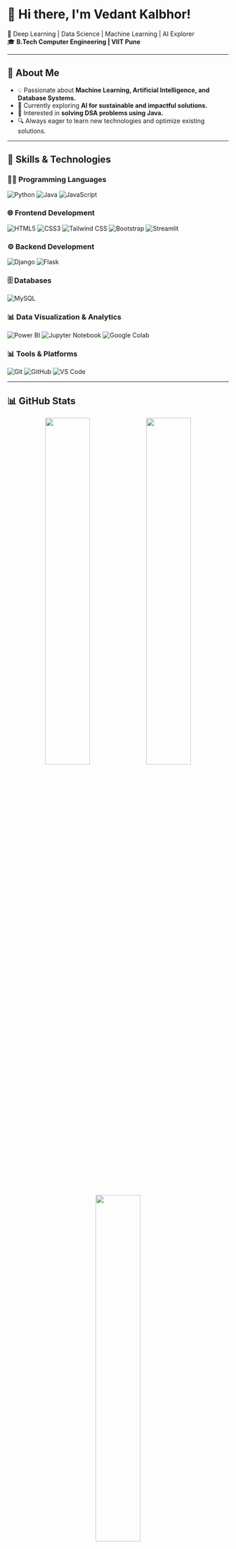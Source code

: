 # 👋 Hi there, I'm Vedant Kalbhor!
🚀 Deep Learning | Data Science | Machine Learning | AI Explorer  
🎓 **B.Tech Computer Engineering | VIIT Pune**

---

## 🌟 About Me
- 💡 Passionate about **Machine Learning, Artificial Intelligence, and Database Systems.**
- 🌱 Currently exploring **AI for sustainable and impactful solutions.**
- 🎯 Interested in **solving DSA problems using Java.**
- 🔍 Always eager to learn new technologies and optimize existing solutions.

---

## 🚀 Skills & Technologies
### 👨‍💻 Programming Languages
![Python](https://img.shields.io/badge/Python-3.9-blue?logo=python)
![Java](https://img.shields.io/badge/Java-ED8B00?logo=java&logoColor=white)
![JavaScript](https://img.shields.io/badge/JavaScript-F7DF1E?logo=javascript&logoColor=black)

### 🌐 Frontend Development
![HTML5](https://img.shields.io/badge/HTML5-E34F26?logo=html5&logoColor=white)
![CSS3](https://img.shields.io/badge/CSS3-1572B6?logo=css3&logoColor=white)
![Tailwind CSS](https://img.shields.io/badge/Tailwind%20CSS-06B6D4?logo=tailwind-css&logoColor=white)
![Bootstrap](https://img.shields.io/badge/Bootstrap-7952B3?logo=bootstrap&logoColor=white)
![Streamlit](https://img.shields.io/badge/Streamlit-FF4B4B?logo=streamlit&logoColor=white)

### ⚙️ Backend Development
![Django](https://img.shields.io/badge/Django-092E20?logo=django&logoColor=white)
![Flask](https://img.shields.io/badge/Flask-000000?logo=flask&logoColor=white)

### 🗄️ Databases
![MySQL](https://img.shields.io/badge/MySQL-4479A1?logo=mysql&logoColor=white)

### 📊 Data Visualization & Analytics
![Power BI](https://img.shields.io/badge/Power%20BI-F2C811?logo=power-bi&logoColor=black)
![Jupyter Notebook](https://img.shields.io/badge/Jupyter-F37626?logo=jupyter&logoColor=white)
![Google Colab](https://img.shields.io/badge/Google%20Colab-F9AB00?logo=google-colab&logoColor=black)

### 📊 Tools & Platforms
![Git](https://img.shields.io/badge/Git-F05032?logo=git&logoColor=white)
![GitHub](https://img.shields.io/badge/GitHub-181717?logo=github&logoColor=white)
![VS Code](https://img.shields.io/badge/VS%20Code-0078d7?logo=visual-studio-code&logoColor=white)

---

## 📊 GitHub Stats
<p align="center">
  <img src="https://github-readme-stats.vercel.app/api?username=Vedant-Kalbhor&show_icons=true&theme=radical" width="45%">
  <img src="https://github-readme-streak-stats.herokuapp.com/?user=Vedant-Kalbhor&theme=radical" width="45%">
</p>

<p align="center">
  <img src="https://github-readme-stats.vercel.app/api/top-langs/?username=Vedant-Kalbhor&layout=compact&theme=radical" width="45%">
</p>

---

## 🌐 Connect with Me
- 💼 [LinkedIn](https://www.linkedin.com/in/vedant-kalbhor-2948b627a/)
- 🌐 [Portfolio]()
- 📫 [Email Me](vedantkalbhor2005@gmail.com)

---
